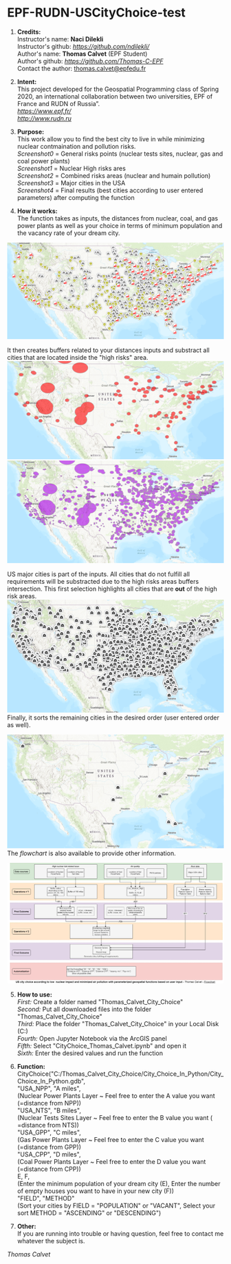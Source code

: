 # EPF-RUDN-USCityChoice-test

1. **Credits:**  
Instructor's name: **Naci Dilekli**  
Instructor's github: *https://github.com/ndilekli/*  
Author's name: **Thomas Calvet** (EPF Student)  
Author's github: *https://github.com/Thomas-C-EPF*  
Contact the author: thomas.calvet@epfedu.fr  

2. **Intent:**  
This project developed for the Geospatial Programming class of Spring 2020, an international collaboration between two universities, EPF of France and RUDN of Russia”.  
*https://www.epf.fr/*  
*http://www.rudn.ru*  

3. **Purpose:**  
This work allow you to find the best city to live in while minimizing nuclear contmaination and pollution risks.  
*Screenshot0* = General risks points (nuclear tests sites, nuclear, gas and coal power plants)  
*Screenshot1* = Nuclear High risks ares  
*Screenshot2* = Combined risks areas (nuclear and humain pollution)  
*Screenshot3* = Major cities in the USA  
*Screenshot4* = Final results (best cities according to user entered parameters) after computing the function  

4. **How it works:**  
The function takes as inputs, the distances from nuclear, coal, and gas power plants as well as your choice in terms of minimum population and the vacancy rate of your dream city.   

![Nuclear Hazard](https://github.com/Thomas-C-EPF/EPF-RUDN-USCityChoice-test/blob/master/Screenshot0.png)  

It then creates buffers related to your distances inputs and substract all cities that are located inside the "high risks" area.  
![Nuclear and Pollution high risks areas](https://github.com/Thomas-C-EPF/EPF-RUDN-USCityChoice-test/blob/master/Screenshot1.png) 
![Major US cities](https://github.com/Thomas-C-EPF/EPF-RUDN-USCityChoice-test/blob/master/Screenshot2.png)  

US major cities is part of the inputs. All cities that do not fulfill all requirements will be substracted due to the high risks areas buffers intersection. This first selection highlights all cities that are **out** of the high risk areas.
![Image description](https://github.com/Thomas-C-EPF/EPF-RUDN-USCityChoice-test/blob/master/Screenshot3.png)  
Finally, it sorts the remaining cities in the desired order (user   entered order as well).    

![Last cities remaining](https://github.com/Thomas-C-EPF/EPF-RUDN-USCityChoice-test/blob/master/Screenshot4.png)   
The *flowchart* is also available to provide other information. 

![Project Flowchart](https://github.com/Thomas-C-EPF/EPF-RUDN-USCityChoice-test/blob/master/flowchart.png)

5. **How to use:**  
*First:* Create a folder named "Thomas_Calvet_City_Choice"  
*Second:* Put all downloaded files into the folder "Thomas_Calvet_City_Choice"  
*Third:* Place the folder "Thomas_Calvet_City_Choice" in your Local Disk (C:)  
*Fourth:* Open Jupyter Notebook via the ArcGIS panel  
*Fifth:* Select "CityChoice_Thomas_Calvet.ipynb" and open it  
*Sixth:* Enter the desired values and run the function  

6. **Function:**  
CityChoice("C:/Thomas_Calvet_City_Choice/City_Choice_In_Python/City_Choice_In_Python.gdb",  
"USA_NPP", "A miles",  
(Nuclear Power Plants Layer ~ Feel free to enter the A value you want (=distance from NPP))  
"USA_NTS", "B miles",  
(Nuclear Tests Sites Layer ~ Feel free to enter the B value you want ( =distance from NTS))  
"USA_GPP", "C miles",  
(Gas Power Plants Layer ~ Feel free to enter the C value you want (=distance from GPP))  
"USA_CPP", "D miles",  
(Coal Power Plants Layer ~ Feel free to enter the D value you want (=distance from CPP))  
E, F,  
(Enter the minimum population of your dream city (E), Enter the number of empty houses you want to have in your new city (F))  
"FIELD", "METHOD"  
(Sort your cities by FIELD = "POPULATION" or "VACANT", Select your sort METHOD = "ASCENDING" or "DESCENDING")  

7. **Other:**  
If you are running into trouble or having question, feel free to contact me whatever the subject is.  

*Thomas Calvet*

